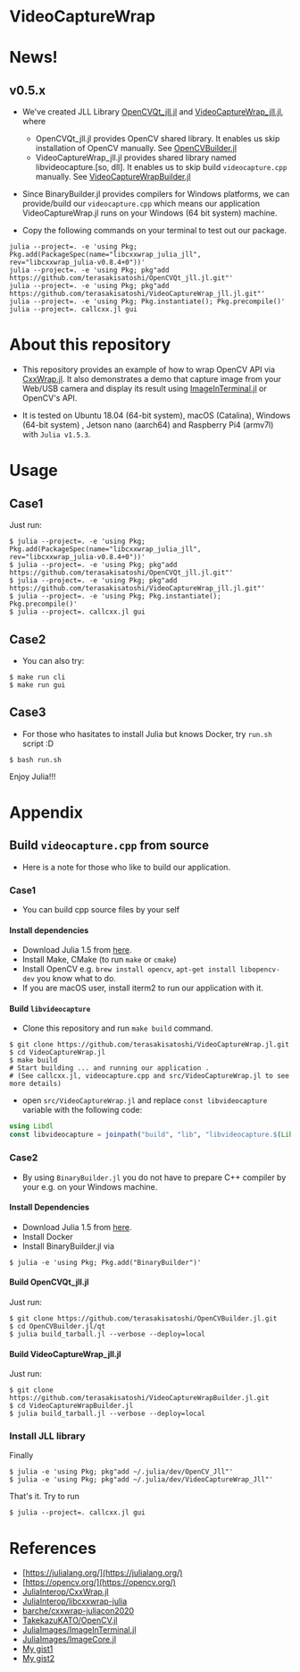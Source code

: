 # VideoCaptureWrap

<!-- [![Stable](https://img.shields.io/badge/docs-stable-blue.svg)](https://terasakisatoshi.github.io/VideoCaptureWrap.jl/stable)
[![Dev](https://img.shields.io/badge/docs-dev-blue.svg)](https://terasakisatoshi.github.io/VideoCaptureWrap.jl/dev) -->

# News!

## v0.5.x

- We've created JLL Library [OpenCVQt_jll.jl](https://github.com/terasakisatoshi/OpenCVQt_jll.jl) and [VideoCaptureWrap_jll.jl](https://github.com/terasakisatoshi/VideoCaptureWrap_jll.jl), where
  - OpenCVQt_jll.jl provides OpenCV shared library. It enables us skip installation of OpenCV manually. See [OpenCVBuilder.jl](https://github.com/terasakisatoshi/OpenCVBuilder.jl/blob/main/qt/build_tarball.jl)
  - VideoCaptureWrap_jll.jl provides shared library named libvideocapture.[so, dll]. It enables us to skip build `videocapture.cpp` manually. See [VideoCaptureWrapBuilder.jl](https://github.com/terasakisatoshi/VideoCaptureWrapBuilder.jl)
- Since BinaryBuilder.jl provides compilers for Windows platforms, we can provide/build our `videocapture.cpp` which means our application VideoCaptureWrap.jl runs on your Windows (64 bit system) machine.

- Copy the following commands on your terminal to test out our package.

```console
julia --project=. -e 'using Pkg; Pkg.add(PackageSpec(name="libcxxwrap_julia_jll", rev="libcxxwrap_julia-v0.8.4+0"))'
julia --project=. -e 'using Pkg; pkg"add https://github.com/terasakisatoshi/OpenCVQt_jll.jl.git"'
julia --project=. -e 'using Pkg; pkg"add https://github.com/terasakisatoshi/VideoCaptureWrap_jll.jl.git"'
julia --project=. -e 'using Pkg; Pkg.instantiate(); Pkg.precompile()'
julia --project=. callcxx.jl gui
```

# About this repository

- This repository provides an example of how to wrap OpenCV API via [CxxWrap.jl](https://github.com/JuliaInterop/CxxWrap.jl).
It also demonstrates a demo that capture image from your Web/USB camera and display its result using [ImageInTerminal.jl](https://github.com/JuliaImages/ImageInTerminal.jl) or OpenCV's API.

- It is tested on Ubuntu 18.04 (64-bit system), macOS (Catalina), Windows (64-bit system) , Jetson nano (aarch64) and Raspberry Pi4 (armv7l) with `Julia v1.5.3`. 

# Usage

## Case1

Just run:

```console
$ julia --project=. -e 'using Pkg; Pkg.add(PackageSpec(name="libcxxwrap_julia_jll", rev="libcxxwrap_julia-v0.8.4+0"))'
$ julia --project=. -e 'using Pkg; pkg"add https://github.com/terasakisatoshi/OpenCVQt_jll.jl.git"'
$ julia --project=. -e 'using Pkg; pkg"add https://github.com/terasakisatoshi/VideoCaptureWrap_jll.jl.git"'
$ julia --project=. -e 'using Pkg; Pkg.instantiate(); Pkg.precompile()'
$ julia --project=. callcxx.jl gui
```

## Case2

- You can also try:

```console
$ make run cli
$ make run gui
```

## Case3

- For those who hasitates to install Julia but knows Docker, try `run.sh` script :D

```console
$ bash run.sh
```

Enjoy Julia!!!

# Appendix

## Build `videocapture.cpp` from source

- Here is a note for those who like to build our application.

### Case1 

- You can build cpp source files by your self

#### Install dependencies

- Download Julia 1.5 from [here](https://julialang.org/downloads/).
- Install Make, CMake (to run `make` or `cmake`)
- Install OpenCV e.g. `brew install opencv`, `apt-get install libopencv-dev` you know what to do.
- If you are macOS user, install iterm2 to run our application with it.

#### Build `libvideocapture`

- Clone this repository and run `make build` command.

```console
$ git clone https://github.com/terasakisatoshi/VideoCaptureWrap.jl.git
$ cd VideoCaptureWrap.jl
$ make build
# Start building ... and running our application .
# (See callcxx.jl, videocapture.cpp and src/VideoCaptureWrap.jl to see more details)
```

- open `src/VideoCaptureWrap.jl` and replace `const libvideocapture` variable with the following code:

```julia
using Libdl
const libvideocapture = joinpath("build", "lib", "libvideocapture.$(Libdl.dlext)")
```

### Case2 

- By using `BinaryBuilder.jl` you do not have to prepare C++ compiler by your e.g. on your Windows machine.

#### Install Dependencies

- Download Julia 1.5 from [here](https://julialang.org/downloads/).
- Install Docker
- Install BinaryBuilder.jl via 

```console
$ julia -e 'using Pkg; Pkg.add("BinaryBuilder")'
```
#### Build OpenCVQt_jll.jl

Just run:

```console
$ git clone https://github.com/terasakisatoshi/OpenCVBuilder.jl.git
$ cd OpenCVBuilder.jl/qt
$ julia build_tarball.jl --verbose --deploy=local
```

#### Build VideoCaptureWrap_jll.jl

Just run:

```console
$ git clone https://github.com/terasakisatoshi/VideoCaptureWrapBuilder.jl.git
$ cd VideoCaptureWrapBuilder.jl
$ julia build_tarball.jl --verbose --deploy=local
```

### Install JLL library

Finally

```console
$ julia -e 'using Pkg; pkg"add ~/.julia/dev/OpenCV_Jll"'
$ julia -e 'using Pkg; pkg"add ~/.julia/dev/VideoCaptureWrap_Jll"'
```

That's it. Try to run

```console
$ julia --project=. callcxx.jl gui 
```


# References

- [https://julialang.org/](https://julialang.org/)
- [https://opencv.org/](https://opencv.org/)
- [JuliaInterop/CxxWrap.jl](https://github.com/JuliaInterop/CxxWrap.jl)
- [JuliaInterop/libcxxwrap-julia](https://github.com/JuliaInterop/libcxxwrap-julia)
- [barche/cxxwrap-juliacon2020](https://github.com/barche/cxxwrap-juliacon2020)
- [TakekazuKATO/OpenCV.jl](https://github.com/TakekazuKATO/OpenCV.jl)
- [JuliaImages/ImageInTerminal.jl](https://github.com/JuliaImages/ImageInTerminal.jl)
- [JuliaImages/ImageCore.jl](https://github.com/JuliaImages/ImageCore.jl)
- [My gist1](https://gist.github.com/terasakisatoshi/b6a7121cd570f6739992345095b07d62)
- [My gist2](https://gist.github.com/terasakisatoshi/163ab1fc3ff1adab340d221eae33d218)
